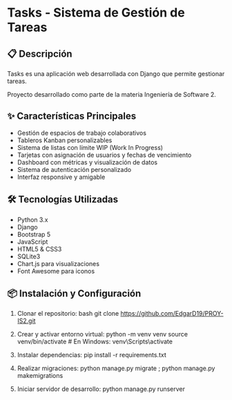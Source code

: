 # Tasks - Sistema de Gestión de Tareas

## 📋 Descripción
Tasks es una aplicación web desarrollada con Django que permite gestionar tareas.

Proyecto desarrollado como parte de la materia Ingeniería de Software 2.

## ✨ Características Principales
- Gestión de espacios de trabajo colaborativos
- Tableros Kanban personalizables
- Sistema de listas con límite WIP (Work In Progress)
- Tarjetas con asignación de usuarios y fechas de vencimiento
- Dashboard con métricas y visualización de datos
- Sistema de autenticación personalizado
- Interfaz responsive y amigable

## 🛠️ Tecnologías Utilizadas
- Python 3.x
- Django
- Bootstrap 5
- JavaScript
- HTML5 & CSS3
- SQLite3
- Chart.js para visualizaciones
- Font Awesome para iconos

## 📦 Instalación y Configuración

1. Clonar el repositorio:
  bash
  git clone https://github.com/EdgarD19/PROY-IS2.git

2. Crear y activar entorno virtual:
   python -m venv venv
   source venv/bin/activate # En Windows: venv\Scripts\activate
   
3. Instalar dependencias:
   pip install -r requirements.txt

4. Realizar migraciones:
    python manage.py migrate ;
    python manage.py makemigrations
   
5. Iniciar servidor de desarrollo:
   python manage.py runserver
   


